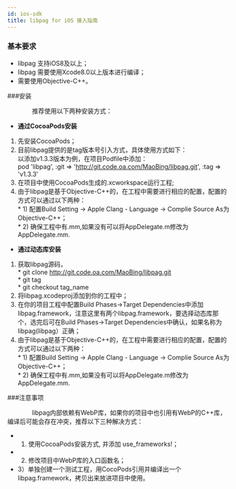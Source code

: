 ```yaml
---
id: ios-sdk
title: libpag for iOS 接入指南
---
```


### 基本要求<br/>

- libpag 支持iOS8及以上； 
- libpag 需要使用Xcode8.0以上版本进行编译；
- 需要使用Objective-C++。

###安装<br>

&emsp;&emsp;&emsp;&emsp;推荐使用以下两种安装方式：

- **通过CocoaPods安装**
 1. 先安装CocoaPods；
 2. 目前libpag提供的是tag版本号引入方式，具体使用方式如下：<br/> 
 以添加v1.3.3版本为例，在项目Podfile中添加：<br/>
pod 'libpag', :git => 'http://git.code.oa.com/MaoBing/libpag.git', :tag => 'v1.3.3'<br/>
 3. 在项目中使用CocoaPods生成的.xcworkspace运行工程;
 4. 由于libpag是基于Objective-C++的，在工程中需要进行相应的配置，配置的方式可以通过以下两种：<br/>
 		* 1) 配置Build Setting -> Apple Clang - Language -> Complie Source As为Objective-C++；<br/>
 		* 2) 确保工程中有.mm,如果没有可以将AppDelegate.m修改为AppDelegate.mm.
    

- **通过动态库安装**
 1. 获取libpag源码，<br/>
 		* git clone http://git.code.oa.com/MaoBing/libpag.git<br/>
		* git tag<br/>
		* git checkout tag_name<br/>
 2. 将libpag.xcodeproj添加到你的工程中；
 3. 在你的项目工程中配置Build Phases->Target Dependencies中添加libpag.framework，注意这里有两个libpag.framework，要选择动态库那个，选完后可在Build Phases->Target Dependencies中确认，如果名称为libpag(libpag）正确；
 4. 由于libpag是基于Objective-C++的，在工程中需要进行相应的配置，配置的方式可以通过以下两种：<br>
 		* 1) 配置Build Setting -> Apple Clang - Language -> Complie Source As为Objective-C++；<br/>
 		* 2) 确保工程中有.mm,如果没有可以将AppDelegate.m修改为AppDelegate.mm.

###注意事项<br>

&emsp;&emsp;&emsp;&emsp;libpag内部依赖有WebP库，如果你的项目中也引用有WebP的C++库，编译后可能会存在冲突，推荐以下三种解决方式：<br/>

 - 1) 使用CocoaPods安装方式, 并添加 use_frameworks!；<br>
 - 2) 修改项目中WebP库的入口函数名；<br>
 - 3）单独创建一个测试工程，用CocoPods引用并编译出一个libpag.framework，拷贝出来放进项目中使用。

